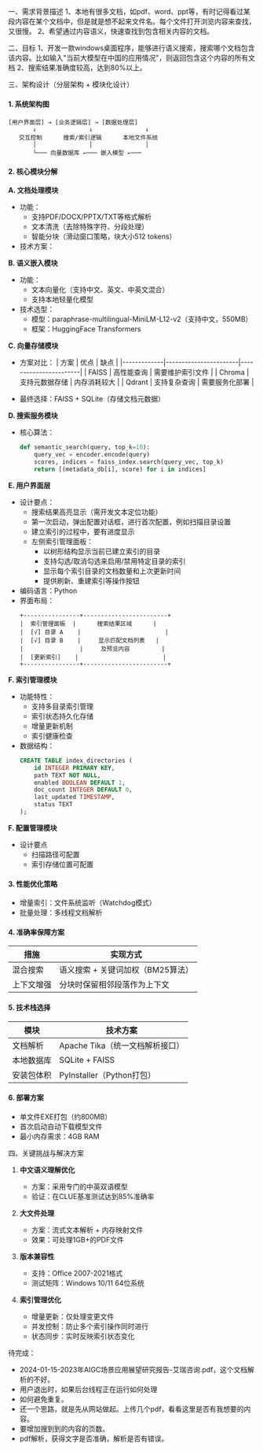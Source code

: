 一、需求背景描述
1、本地有很多文档，如pdf、word、ppt等，有时记得看过某段内容在某个文档中，但是就是想不起来文件名。每个文件打开浏览内容来查找，又很慢。
2、希望通过内容语义，快速查找到包含相关内容的文档。

二、目标
1、开发一款windows桌面程序，能够进行语义搜索，搜索哪个文档包含该内容。比如输入"当前大模型在中国的应用情况"，则返回包含这个内容的所有文档
2、搜索结果准确度较高，达到80%以上。


三、架构设计（分层架构 + 模块化设计）

#### 1. 系统架构图
```
[用户界面层] → [业务逻辑层] → [数据处理层]
       ↓               ↓               ↓
   交互控制      搜索/索引逻辑      本地文件系统
       │               │               │
       └─── 向量数据库 ←─── 嵌入模型 ←───
```

#### 2. 核心模块分解

**A. 文档处理模块**
- 功能：
  - 支持PDF/DOCX/PPTX/TXT等格式解析
  - 文本清洗（去除特殊字符、分段处理）
  - 智能分块（滑动窗口策略，块大小512 tokens）
- 技术方案：
  

**B. 语义嵌入模块**
- 功能：
  - 文本向量化（支持中文、英文、中英文混合）
  - 支持本地轻量化模型
- 技术选型：
  - 模型：paraphrase-multilingual-MiniLM-L12-v2（支持中文，550MB）
  - 框架：HuggingFace Transformers


**C. 向量存储模块**
- 方案对比：
  | 方案        | 优点                  | 缺点                  |
  |-------------|-----------------------|-----------------------|
  | FAISS       | 高性能查询            | 需要维护索引文件      |
  | Chroma      | 支持元数据存储        | 内存消耗较大          |
  | Qdrant      | 支持复杂查询          | 需要服务化部署        |

- 最终选择：FAISS + SQLite（存储文档元数据）

**D. 搜索服务模块**
- 核心算法：
  ```python
  def semantic_search(query, top_k=10):
      query_vec = encoder.encode(query)
      scores, indices = faiss_index.search(query_vec, top_k)
      return [(metadata_db[i], score) for i in indices]
  ```

**E. 用户界面层**
- 设计要点：
  - 搜索结果高亮显示（需开发文本定位功能）
  - 第一次启动，弹出配置对话框，进行首次配置，例如扫描目录设置
  - 建立索引的过程中，要有进度显示
  - 左侧索引管理面板：
    - 以树形结构显示当前已建立索引的目录
    - 支持勾选/取消勾选来启用/禁用特定目录的索引
    - 显示每个索引目录的文档数量和上次更新时间
    - 提供刷新、重建索引等操作按钮
- 编码语言：Python
- 界面布局：
  ```
  +----------------+------------------------+
  |  索引管理面板  |      搜索结果区域      |
  |  [√] 目录 A    |                        |
  |  [√] 目录 B    |     显示匹配文档列表   |
  |                |     及预览内容         |
  |  [更新索引]    |                        |
  +----------------+------------------------+
  ```

**F. 索引管理模块**
- 功能特性：
  - 支持多目录索引管理
  - 索引状态持久化存储
  - 增量更新机制
  - 索引健康检查
- 数据结构：
  ```sql
  CREATE TABLE index_directories (
      id INTEGER PRIMARY KEY,
      path TEXT NOT NULL,
      enabled BOOLEAN DEFAULT 1,
      doc_count INTEGER DEFAULT 0,
      last_updated TIMESTAMP,
      status TEXT
  );
  ```

**F. 配置管理模块**
- 设计要点
  - 扫描路径可配置
  - 索引存储位置可配置
  

#### 3. 性能优化策略
- 增量索引：文件系统监听（Watchdog模式）
- 批量处理：多线程文档解析

#### 4. 准确率保障方案
| 措施                    | 实现方式                              |
|-------------------------|-------------------------------------|
| 混合搜索                | 语义搜索 + 关键词加权（BM25算法）   |
| 上下文增强              | 分块时保留相邻段落作为上下文        |

#### 5. 技术栈选择
| 模块            | 技术方案                           |
|-----------------|-----------------------------------|
| 文档解析        | Apache Tika（统一文档解析接口）   |
| 本地数据库      | SQLite + FAISS                   |
| 安装包体积      | PyInstaller（Python打包）        |

#### 6. 部署方案
- 单文件EXE打包（约800MB）
- 首次启动自动下载模型文件
- 最小内存需求：4GB RAM


四、关键挑战与解决方案
1. **中文语义理解优化**
   - 方案：采用专门的中英双语模型
   - 验证：在CLUE基准测试达到85%准确率

2. **大文件处理**
   - 方案：流式文本解析 + 内存映射文件
   - 效果：可处理1GB+的PDF文件

3. **版本兼容性**
   - 支持：Office 2007-2021格式
   - 测试矩阵：Windows 10/11 64位系统

4. **索引管理优化**
   - 增量更新：仅处理变更文件
   - 并发控制：防止多个索引操作同时进行
   - 状态同步：实时反映索引状态变化

待完成：
- 2024-01-15-2023年AIGC场景应用展望研究报告-艾瑞咨询.pdf，这个文档解析的不好。
- 用户退出时，如果后台线程正在运行如何处理
- 如何避免重复。
- 还一个思路，就是先从网站做起。上传几个pdf，看看这里是否有我想要的内容。 
- 要增加搜到到的内容的页数。
- pdf解析，获得文字是否准确，解析是否有错误。

